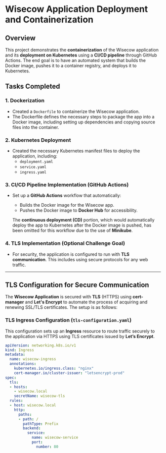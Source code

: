 # Wisecow Application Deployment and Containerization

## Overview
This project demonstrates the **containerization** of the Wisecow application and its **deployment on Kubernetes** using a **CI/CD pipeline** through GitHub Actions. The end goal is to have an automated system that builds the Docker image, pushes it to a container registry, and deploys it to Kubernetes.

## Tasks Completed

### 1. **Dockerization**
- Created a `Dockerfile` to containerize the Wisecow application.
- The Dockerfile defines the necessary steps to package the app into a Docker image, including setting up dependencies and copying source files into the container.

### 2. **Kubernetes Deployment**
- Created the necessary Kubernetes manifest files to deploy the application, including:
  - `deployment.yaml` 
  - `service.yaml`
  - `ingress.yaml`

### 3. **CI/CD Pipeline Implementation (GitHub Actions)**
- Set up a **GitHub Actions** workflow that automatically:
  - Builds the Docker image for the Wisecow app.
  - Pushes the Docker image to **Docker Hub** for accessibility.
  
  The **continuous deployment (CD)** portion, which would automatically deploy the app to Kubernetes after the Docker image is pushed, has been omitted for this workflow due to the use of **Minikube**.

### 4. **TLS Implementation (Optional Challenge Goal)**
- For security, the application is configured to run with **TLS communication**. This includes using secure protocols for any web traffic.

---

## TLS Configuration for Secure Communication

The **Wisecow Application** is secured with **TLS** (HTTPS) using **cert-manager** and **Let's Encrypt** to automate the process of acquiring and renewing SSL/TLS certificates. The setup is as follows:

### **TLS Ingress Configuration (`tls-configuration.yaml`)**

This configuration sets up an **Ingress** resource to route traffic securely to the application via HTTPS using TLS certificates issued by **Let’s Encrypt**.

```yaml
apiVersion: networking.k8s.io/v1
kind: Ingress
metadata:
  name: wisecow-ingress
  annotations:
    kubernetes.io/ingress.class: "nginx"
    cert-manager.io/cluster-issuer: "letsencrypt-prod"
spec:
  tls:
  - hosts:
    - wisecow.local
    secretName: wisecow-tls
  rules:
  - host: wisecow.local
    http:
      paths:
      - path: /
        pathType: Prefix
        backend:
          service:
            name: wisecow-service
            port:
              number: 80
